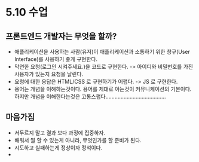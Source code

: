 # 5.10 수업

## 프론트엔드 개발자는 무엇을 할까?

- 애플리케이션을 사용하는 사람(유저)이 애플리케이션과 소통하기 위한 창구(User Interface)를 사용하기 좋게 구현한다.
- 막연한 요청(로그인 시켜주세요.)을 코드로 구현한다. -> 아이디와 비밀번호를 가진 사용자가 있는지 요청을 날린다.
- 요청에 대한 응답은 HTML/CSS 로 구현하기가 어렵다. -> JS 로 구현한다.
- 용어는 개념을 이해하는것이다. 용어를 제대로 아는것이 커뮤니케이션의 기본이다. 하지만 개념을 이해한다는것은 고통스럽다........................................

## 마음가짐

- 서두르지 말고 결과 보다 과정에 집중하자.
- 배워서 뭘 할 수 있는게 아니라, 무엇인가를 할 준비가 된다.
- 시도하고 실패하는게 정상이자 정석이다.
-
